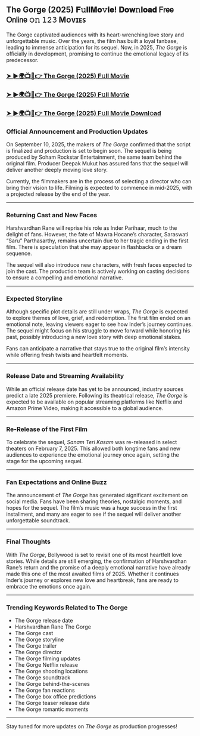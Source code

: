 ##  The Gorge (2025) 𝐅𝚞𝐥𝐥𝐌𝐨𝚟𝐢𝐞! 𝐃𝐨𝐰𝚗𝐥𝐨𝐚𝐝 𝖥𝗋𝖾𝖾 𝖮𝗇𝗅𝗂𝗇𝖾 𝚘𝚗 𝟷𝟸𝟹 Mᴏᴠɪᴇꜱ

 The Gorge captivated audiences with its heart-wrenching love story and unforgettable music. Over the years, the film has built a loyal fanbase, leading to immense anticipation for its sequel. Now, in 2025, *The Gorge* is officially in development, promising to continue the emotional legacy of its predecessor.

### [➤ ►🌍📺📱👉   The Gorge (2025) F𝚞ll Mo𝚟ie](https://t.co/aLqNUU4JDP)

### [➤ ►🌍📺📱👉   The Gorge (2025) F𝚞ll Mo𝚟ie](https://t.co/aLqNUU4JDP)

### [➤ ►🌍📺📱👉   The Gorge (2025) F𝚞ll Mo𝚟ie Downl𝚘ad](https://t.co/aLqNUU4JDP)

### **Official Announcement and Production Updates**

On September 10, 2025, the makers of *The Gorge* confirmed that the script is finalized and production is set to begin soon. The sequel is being produced by Soham Rockstar Entertainment, the same team behind the original film. Producer Deepak Mukut has assured fans that the sequel will deliver another deeply moving love story.

Currently, the filmmakers are in the process of selecting a director who can bring their vision to life. Filming is expected to commence in mid-2025, with a projected release by the end of the year.

---

### **Returning Cast and New Faces**

Harshvardhan Rane will reprise his role as Inder Parihaar, much to the delight of fans. However, the fate of Mawra Hocane’s character, Saraswati “Saru” Parthasarthy, remains uncertain due to her tragic ending in the first film. There is speculation that she may appear in flashbacks or a dream sequence.

The sequel will also introduce new characters, with fresh faces expected to join the cast. The production team is actively working on casting decisions to ensure a compelling and emotional narrative.

---

### **Expected Storyline**

Although specific plot details are still under wraps, *The Gorge* is expected to explore themes of love, grief, and redemption. The first film ended on an emotional note, leaving viewers eager to see how Inder’s journey continues. The sequel might focus on his struggle to move forward while honoring his past, possibly introducing a new love story with deep emotional stakes.

Fans can anticipate a narrative that stays true to the original film’s intensity while offering fresh twists and heartfelt moments.

---

### **Release Date and Streaming Availability**

While an official release date has yet to be announced, industry sources predict a late 2025 premiere. Following its theatrical release, *The Gorge* is expected to be available on popular streaming platforms like Netflix and Amazon Prime Video, making it accessible to a global audience.

---

### **Re-Release of the First Film**

To celebrate the sequel, *Sanam Teri Kasam* was re-released in select theaters on February 7, 2025. This allowed both longtime fans and new audiences to experience the emotional journey once again, setting the stage for the upcoming sequel.

---

### **Fan Expectations and Online Buzz**

The announcement of *The Gorge* has generated significant excitement on social media. Fans have been sharing theories, nostalgic moments, and hopes for the sequel. The film’s music was a huge success in the first installment, and many are eager to see if the sequel will deliver another unforgettable soundtrack.

---

### **Final Thoughts**

With *The Gorge*, Bollywood is set to revisit one of its most heartfelt love stories. While details are still emerging, the confirmation of Harshvardhan Rane’s return and the promise of a deeply emotional narrative have already made this one of the most awaited films of 2025. Whether it continues Inder’s journey or explores new love and heartbreak, fans are ready to embrace the emotions once again.

---

### **Trending Keywords Related to The Gorge**

- The Gorge release date  
- Harshvardhan Rane The Gorge  
- The Gorge cast  
- The Gorge storyline  
- The Gorge trailer  
- The Gorge director  
- The Gorge filming updates  
- The Gorge Netflix release  
- The Gorge shooting locations  
- The Gorge soundtrack  
- The Gorge behind-the-scenes  
- The Gorge fan reactions  
- The Gorge box office predictions  
- The Gorge teaser release date  
- The Gorge romantic moments  

---

Stay tuned for more updates on *The Gorge* as production progresses!
